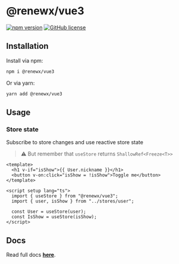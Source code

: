 # @renewx/vue3

[![npm version](https://img.shields.io/npm/v/@renewx/vue3.svg?style=flat)](https://www.npmjs.com/package/@renewx/vue3) [![GitHub license](https://img.shields.io/badge/license-MIT-blue.svg)](https://github.com/adv0cat/renewx/blob/main/LICENSE)

## Installation

Install via npm:

```bash
npm i @renewx/vue3
```

Or via yarn:

```bash
yarn add @renewx/vue3
```

## Usage

### Store state

Subscribe to store changes and use reactive store state

> ⚠️ But remember that `useStore` returns `ShallowRef<Freeze<T>>`

```vue
<template>
  <h1 v-if="isShow">{{ User.nickname }}</h1>
  <button v-on:click="isShow = !isShow">Toggle me</button>
</template>

<script setup lang="ts">
  import { useStore } from "@renewx/vue3";
  import { user, isShow } from "../stores/user";

  const User = useStore(user);
  const IsShow = useStore(isShow);
</script>
```

## Docs

Read full docs **[here](https://github.com/adv0cat/renewx#readme)**.
